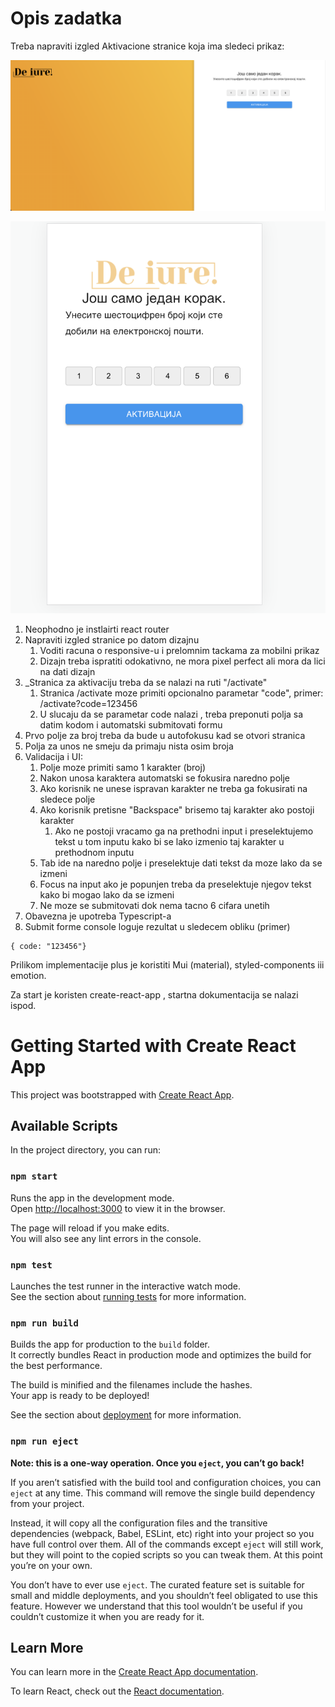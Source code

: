# Opis zadatka

Treba napraviti izgled Aktivacione stranice koja ima sledeci prikaz:

![Prikaz desktop](/src/resources/template-preview.png?raw=true)

![Prikaz mobile](/src/resources/template-mobile.png?raw=true)

1. Neophodno je instlairti react router
2. Napraviti izgled stranice po datom dizajnu
   1. Voditi racuna o responsive-u i prelomnim tackama za mobilni prikaz
   2. Dizajn treba ispratiti odokativno, ne mora pixel perfect ali mora da lici na dati dizajn
3. \_Stranica za aktivaciju treba da se nalazi na ruti "/activate"
   1. Stranica /activate moze primiti opcionalno parametar "code", primer: /activate?code=123456
   2. U slucaju da se parametar code nalazi , treba preponuti polja sa datim kodom i automatski submitovati formu
4. Prvo polje za broj treba da bude u autofokusu kad se otvori stranica
5. Polja za unos ne smeju da primaju nista osim broja
6. Validacija i UI:
   1. Polje moze primiti samo 1 karakter (broj)
   2. Nakon unosa karaktera automatski se fokusira naredno polje
   3. Ako korisnik ne unese ispravan karakter ne treba ga fokusirati na sledece polje
   4. Ako korisnik pretisne "Backspace" brisemo taj karakter ako postoji karakter
      1. Ako ne postoji vracamo ga na prethodni input i preselektujemo tekst u tom inputu kako bi se lako izmenio taj karakter u prethodnom inputu
   5. Tab ide na naredno polje i preselektuje dati tekst da moze lako da se izmeni
   6. Focus na input ako je popunjen treba da preselektuje njegov tekst kako bi mogao lako da se izmeni
   7. Ne moze se submitovati dok nema tacno 6 cifara unetih
7. Obavezna je upotreba Typescript-a
8. Submit forme console loguje rezultat u sledecem obliku (primer)

```
{ code: "123456"}
```

Prilikom implementacije plus je koristiti Mui (material), styled-components iii emotion.

Za start je koristen create-react-app , startna dokumentacija se nalazi ispod.

# Getting Started with Create React App

This project was bootstrapped with [Create React App](https://github.com/facebook/create-react-app).

## Available Scripts

In the project directory, you can run:

### `npm start`

Runs the app in the development mode.\
Open [http://localhost:3000](http://localhost:3000) to view it in the browser.

The page will reload if you make edits.\
You will also see any lint errors in the console.

### `npm test`

Launches the test runner in the interactive watch mode.\
See the section about [running tests](https://facebook.github.io/create-react-app/docs/running-tests) for more information.

### `npm run build`

Builds the app for production to the `build` folder.\
It correctly bundles React in production mode and optimizes the build for the best performance.

The build is minified and the filenames include the hashes.\
Your app is ready to be deployed!

See the section about [deployment](https://facebook.github.io/create-react-app/docs/deployment) for more information.

### `npm run eject`

**Note: this is a one-way operation. Once you `eject`, you can’t go back!**

If you aren’t satisfied with the build tool and configuration choices, you can `eject` at any time. This command will remove the single build dependency from your project.

Instead, it will copy all the configuration files and the transitive dependencies (webpack, Babel, ESLint, etc) right into your project so you have full control over them. All of the commands except `eject` will still work, but they will point to the copied scripts so you can tweak them. At this point you’re on your own.

You don’t have to ever use `eject`. The curated feature set is suitable for small and middle deployments, and you shouldn’t feel obligated to use this feature. However we understand that this tool wouldn’t be useful if you couldn’t customize it when you are ready for it.

## Learn More

You can learn more in the [Create React App documentation](https://facebook.github.io/create-react-app/docs/getting-started).

To learn React, check out the [React documentation](https://reactjs.org/).
